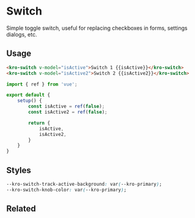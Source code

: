 # Switch
Simple toggle switch, useful for replacing checkboxes in forms, settings dialogs, etc.

## Usage
<switch-demo></switch-demo>

```html
<kro-switch v-model="isActive">Switch 1 {{isActive}}</kro-switch>
<kro-switch v-model="isActive2">Switch 2 {{isActive2}}</kro-switch>
```

```ts
import { ref } from 'vue';

export default {
    setup() {
        const isActive = ref(false);
        const isActive2 = ref(false);

        return {
            isActive,
            isActive2,
        }
    }
}
```

## Styles
```css
--kro-switch-track-active-background: var(--kro-primary);
--kro-switch-knob-color: var(--kro-primary);
```

## Related
<press-article-link title="Textfield" subtitle="for entering words or something" to="/components/textfield"></press-article-link>